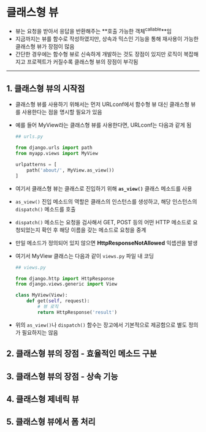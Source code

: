 # 클래스형 뷰

- 뷰는 요청을 받아서 응답을 반환해주는 **호출 가능한 객체<sup>callable</sup>**임
- 지금까지는 뷰를 함수로 작성하였지만, 상속과 믹스인 기능을 통해 재사용이 가능한 클래스형 뷰가 장점이 많음
- 간단한 경우에는 함수형 뷰로 신속하게 개발하는 것도 장점이 있지만 로직이 복잡해지고 프로젝트가 커질수록 클래스형 뷰의 장점이 부각됨

___

## 1. 클래스형 뷰의 시작점

- 클래스형 뷰를 사용하기 위해서는 먼저 URLconf에서 함수형 뷰 대신 클래스형 뷰를 사용한다는 점을 명시할 필요가 있음

- 예를 들어 MyView라는 클래스형 뷰를 사용한다면, URLconf는 다음과 같게 됨

  ```python
  ## urls.py
  
  from django.urls import path
  from myapp.views import MyView
  
  urlpatterns = [
      path('about/', MyView.as_view())
  ]
  ```

- 여기서 클래스형 뷰는 클래스로 진입하기 위해 **`as_view()`** 클래스 메소드를 사용

- `as_view()` 진입 메소드의 역할은 클래스의 인스턴스를 생성하고, 해당 인스턴스의 `dispatch()` 메소드를 호출

- `dispatch()` 메소드는 요청을 검사해서 GET, POST 등의 어떤 HTTP 메소드로 요청되었는지 확인 후 해당 이름을 갖는 메소드로 요청을 중계

- 만일 메소드가 정의되어 있지 않으면 **HttpResponseNotAllowed** 익셉션을 발생

- 여기서 MyView 클래스는 다음과 같이 `views.py` 파일 내 코딩

  ```python
  ## views.py
  
  from django.http import HttpResponse
  from django.views.generic import View
  
  class MyView(View):
      def get(self, request):
          # 뷰 로직
          return HttpResponse('result')
  ```

- 위의 `as_view()`나 `dispatch()` 함수는 장고에서 기본적으로 제공함으로 별도 정의가 필요하지는 않음

## 2. 클래스형 뷰의 장점 - 효율적인 메소드 구분



## 3. 클래스형 뷰의 장점 - 상속 기능 



## 4. 클래스형 제네릭 뷰



## 5. 클래스형 뷰에서 폼 처리



